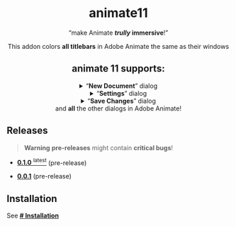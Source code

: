 <div align="center">

# animate11

<q>make Animate ***trully* immersive**!</q>

This addon colors **all titlebars** in Adobe Animate the same as their windows
</div>

<div align="center">
    <h2>animate 11 supports:</h2>
    <details>
        <summary><q><b>New Document</b></q> dialog</summary>
        <br>
        <blockquote><b>Note</b>: this dialog <b>explicitly</b> has only <b>2 variants</b></blockquote>
        <table>
            <tr>
                <th>Dark & Darkest</th>
                <th>Light & Lightest</th>
            </tr>
            <tr>
                <td><img src="./images/new_document_dark.png" alt="Dark Theme" /></td>
                <td><img src="./images/new_document_light.png" alt="Light Theme" /></td>
            </tr>
        </table>
    </details>
    <details>
        <summary><q><b>Settings</b></q> dialog</summary>
        <br>
        <table>
            <tr>
                <th>Dark</th>
                <th>Darkest</th>
            </tr>
            <tr>
                <td><img src="./images/settings_dark.png" alt="Dark Theme" /></td>
                <td><img src="./images/settings_darkest.png" alt="Light Theme" /></td>
            </tr>
            <tr>
                <th>Light</th>
                <th>Lightest</th>
            </tr>
            <tr>
                <td><img src="./images/settings_light.png" alt="Dark Theme" /></td>
                <td><img src="./images/settings_lightest.png" alt="Light Theme" /></td>
            </tr>
        </table>
    </details>
    <details>
        <summary><q><b>Save Changes</b></q> dialog</summary>
        <br>
        <table>
            <tr>
                <th>Darkest</th>
                <th>Dark</th>
                <th>Light</th>
                <th>Lightest</th>
            </tr>
            <tr>
                <td><img src="./images/save_changes_darkest.png" alt="Dark Theme" /></td>
                <td><img src="./images/save_changes_dark.png" alt="Dark Theme" /></td>
                <td><img src="./images/save_changes_light.png" alt="Light Theme" /></td>
                <td><img src="./images/save_changes_lightest.png" alt="Light Theme" /></td>
            </tr>
        </table>
    </details>
    <span>and <b>all</b> the other dialogs in Adobe Animate!</span>
</div>

## Releases
> **Warning** **pre-releases** might contain **critical bugs**!
- [**0.1.0** <sup>latest</sup>](https://github.com/DeMineArchiver/animate-test-addons/releases/tag/animate11-v0.1.0 "animate11-v0.1.0") (pre-release)

- [**0.0.1**](https://github.com/DeMineArchiver/animate-test-addons/releases/tag/animate11-v0.0.1 "animate11-v0.0.1") (pre-release)

## Installation

See [**# Installation**](https://github.com/DeMineArchiver/animate-test-addons#Installation "github.com/DeMineArchiver/animate-test-addons")